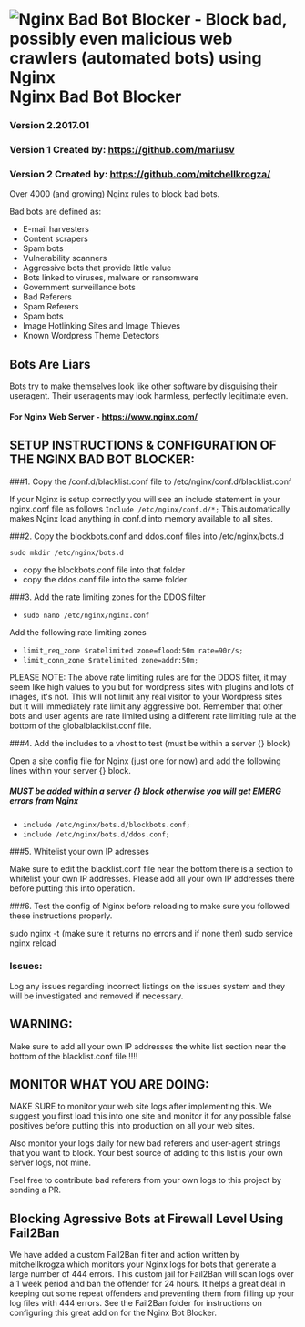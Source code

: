 ![Nginx Bad Bot Blocker - Block bad, possibly even malicious web crawlers (automated bots) using Nginx ](https://github.com/mariusv/nginx-badbot-blocker/blob/master/VERSION_2/nginx-bad-bot-blocker.png "Nginx Bad Bot Blocker - Block bad, possibly even malicious web crawlers (automated bots) using Nginx")
Nginx Bad Bot Blocker
=====================

### Version 2.2017.01

### Version 1 Created by: https://github.com/mariusv
### Version 2 Created by: https://github.com/mitchellkrogza/

Over 4000 (and growing) Nginx rules to block bad bots.

Bad bots are defined as:

- E-mail harvesters
- Content scrapers
- Spam bots
- Vulnerability scanners
- Aggressive bots that provide little value
- Bots linked to viruses, malware or ransomware
- Government surveillance bots
- Bad Referers
- Spam Referers
- Spam bots
- Image Hotlinking Sites and Image Thieves
- Known Wordpress Theme Detectors

Bots Are Liars
--------------

Bots try to make themselves look like other software by disguising their
useragent. Their useragents may look harmless, perfectly legitimate even.

#### For Nginx Web Server - https://www.nginx.com/

## SETUP INSTRUCTIONS & CONFIGURATION OF THE NGINX BAD BOT BLOCKER:

###1. Copy the /conf.d/blacklist.conf file to /etc/nginx/conf.d/blacklist.conf

If your Nginx is setup correctly you will see an include statement in your nginx.conf file as follows
`Include /etc/nginx/conf.d/*;`
This automatically makes Nginx load anything in conf.d into memory available to all sites.

###2. Copy the blockbots.conf and ddos.conf files into /etc/nginx/bots.d

`sudo mkdir /etc/nginx/bots.d `
- copy the blockbots.conf file into that folder
- copy the ddos.conf file into the same folder

###3. Add the rate limiting zones for the DDOS filter

- `sudo nano /etc/nginx/nginx.conf`

Add the following rate limiting zones

- `limit_req_zone $ratelimited zone=flood:50m rate=90r/s;`
- `limit_conn_zone $ratelimited zone=addr:50m;`

PLEASE NOTE: The above rate limiting rules are for the DDOS filter, it may seem like high values to you
but for wordpress sites with plugins and lots of images, it's not. This will not limit any real visitor to
your Wordpress sites but it will immediately rate limit any aggressive bot. Remember that other bots and user
agents are rate limited using a different rate limiting rule at the bottom of the globalblacklist.conf file.

###4. Add the includes to a vhost to test (must be within a server {} block)

Open a site config file for Nginx (just one for now) and add the following lines within your server {} block.
##### MUST be added within a server {} block otherwise you will get EMERG errors from Nginx

- `include /etc/nginx/bots.d/blockbots.conf;`
- `include /etc/nginx/bots.d/ddos.conf;`

###5. Whitelist your own IP adresses

 Make sure to edit the blacklist.conf file near the bottom there is a section to whitelist your own
 IP addresses. Please add all your own IP addresses there before putting this into operation.

###6. Test the config of Nginx before reloading to make sure you followed these instructions properly.

sudo nginx -t (make sure it returns no errors and if none then)
sudo service nginx reload


### Issues:
Log any issues regarding incorrect listings on the issues system and they will be investigated
and removed if necessary.

## WARNING:
  Make sure to add all your own IP addresses the white list section near the bottom of the 
  blacklist.conf file !!!!

## MONITOR WHAT YOU ARE DOING:

 MAKE SURE to monitor your web site logs after implementing this. We suggest you first
 load this into one site and monitor it for any possible false positives before putting
 this into production on all your web sites.
 
 Also monitor your logs daily for new bad referers and user-agent strings that you
 want to block. Your best source of adding to this list is your own server logs, not mine.
 
 Feel free to contribute bad referers from your own logs to this project by sending a PR.
 

## Blocking Agressive Bots at Firewall Level Using Fail2Ban

We have added a custom Fail2Ban filter and action written by mitchellkrogza which monitors your Nginx logs for bots that generate
a large number of 444 errors. This custom jail for Fail2Ban will scan logs over a 1 week period and ban the offender for 24 hours.
It helps a great deal in keeping out some repeat offenders and preventing them from filling up your log files with 444 errors.
See the Fail2Ban folder for instructions on configuring this great add on for the Nginx Bot Blocker.

